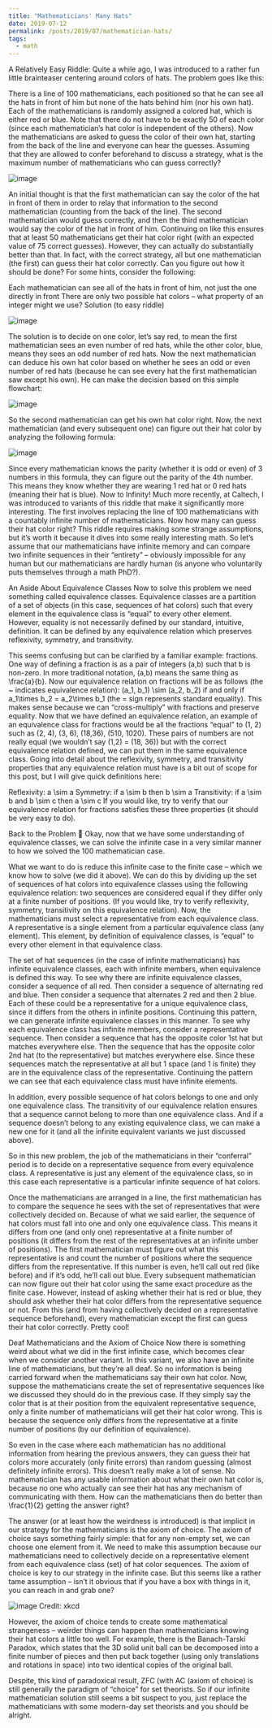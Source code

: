 ```yaml
---
title: "Mathematicians' Many Hats"
date: 2019-07-12
permalink: /posts/2019/07/mathematician-hats/
tags:
  - math
---
```


A Relatively Easy Riddle:
Quite a while ago, I was introduced to a rather fun little brainteaser centering around colors of hats. The problem goes like this:

There is a line of 100 mathematicians, each positioned so that he can see all the hats in front of him but none of the hats behind him (nor his own hat). Each of the mathematicians is randomly assigned a colored hat, which is either red or blue. Note that there do not have to be exactly 50 of each color (since each mathematician’s hat color is independent of the others). Now the mathematicians are asked to guess the color of their own hat, starting from the back of the line and everyone can hear the guesses. Assuming that they are allowed to confer beforehand to discuss a strategy, what is the maximum number of mathematicians who can guess correctly?

![image](https://github.com/user-attachments/assets/a5df0f2b-a884-4560-83ac-ad425263ec6e)

An initial thought is that the first mathematician can say the color of the hat in front of them in order to relay that information to the second mathematician (counting from the back of the line). The second mathematician would guess correctly, and then the third mathematician would say the color of the hat in front of him. Continuing on like this ensures that at least 50 mathematicians get their hat color right (with an expected value of 75 correct guesses). However, they can actually do substantially better than that. In fact, with the correct strategy, all but one mathematician (the first) can guess their hat color correctly. Can you figure out how it should be done? For some hints, consider the following:

Each mathematician can see all of the hats in front of him, not just the one directly in front
There are only two possible hat colors – what property of an integer might we use?
Solution (to easy riddle)

![image](https://github.com/user-attachments/assets/e61e3d6e-c7df-4028-a969-b9edb77fe3de)

The solution is to decide on one color, let’s say red, to mean the first mathematician sees an even number of red hats, while the other color, blue, means they sees an odd number of red hats. Now the next mathematician can deduce his own hat color based on whether he sees an odd or even number of red hats (because he can see every hat the first mathematician saw except his own). He can make the decision based on this simple flowchart:


![image](https://github.com/user-attachments/assets/baabd8f5-f5ce-423d-8ed4-b1d6e6ef87de)


So the second mathematician can get his own hat color right. Now, the next mathematician (and every subsequent one) can figure out their hat color by analyzing the following formula:


![image](https://github.com/user-attachments/assets/920648dc-9671-4455-bbe6-f0198564b381)


Since every mathematician knows the parity (whether it is odd or even) of 3 numbers in this formula, they can figure out the parity of the 4th number. This means they know whether they are wearing 1 red hat or 0 red hats (meaning their hat is blue).
Now to Infinity!
Much more recently, at Caltech, I was introduced to variants of this riddle that make it significantly more interesting. The first involves replacing the line of 100 mathematicians with a countably infinite number of mathematicians. Now how many can guess their hat color right? This riddle requires making some strange assumptions, but it’s worth it because it dives into some really interesting math. So let’s assume that our mathematicians have infinite memory and can compare two infinite sequences in their “entirety” – obviously impossible for any human but our mathematicians are hardly human (is anyone who voluntarily puts themselves through a math PhD?).

An Aside About Equivalence Classes
Now to solve this problem we need something called equivalence classes. Equivalence classes are a partition of a set of objects (in this case, sequences of hat colors) such that every element in the equivalence class is “equal” to every other element. However, equality is not necessarily defined by our standard, intuitive, definition. It can be defined by any equivalence relation which preserves reflexivity, symmetry, and transitivity.

This seems confusing but can be clarified by a familiar example: fractions. One way of defining a fraction is as a pair of integers (a,b) such that b is non-zero. In more traditional notation, (a,b) means the same thing as   \frac{a}{b}. Now our equivalence relation on fractions will be as follows (the ~ indicates equivalence relation): (a_1, b_1) \sim (a_2, b_2)  if and only if a_1\times b_2 = a_2\times b_1 (the = sign represents standard equality). This makes sense because we can “cross-multiply” with fractions and preserve equality. Now that we have defined an equivalence relation, an example of an equivalence class for fractions would be all the fractions “equal” to (1, 2) such as (2, 4), (3, 6), (18,36), (510, 1020). These pairs of numbers are not really equal (we wouldn’t say (1,2) = (18, 36)) but with the correct equivalence relation defined, we can put them in the same equivalence class. Going into detail about the reflexivity, symmetry, and transitivity properties that any equivalence relation must have is a bit out of scope for this post, but I will give quick definitions here:

Reflexivity: a \sim a
Symmetry: if a \sim b then b \sim a
Transitivity: if a \sim b and b \sim c then a \sim c
If you would like, try to verify that our equivalence relation for fractions satisfies these three properties (it should be very easy to do).

Back to the Problem 🙂
Okay, now that we have some understanding of equivalence classes, we can solve the infinite case in a very similar manner to how we solved the 100 mathematician case.

What we want to do is reduce this infinite case to the finite case – which we know how to solve (we did it above). We can do this by dividing up the set of sequences of hat colors into equivalence classes using the following equivalence relation: two sequences are considered equal if they differ only at a finite number of positions. (If you would like, try to verify reflexivity, symmetry, transitivity on this equivalence relation). Now, the mathematicians must select a representative from each equivalence class. A representative is a single element from a particular equivalence class (any element). This element, by definition of equivalence classes, is “equal” to every other element in that equivalence class.

The set of hat sequences (in the case of infinite mathematicians) has infinite equivalence classes, each with infinite members, when equivalence is defined this way. To see why there are infinite equivalence classes, consider a sequence of all red. Then consider a sequence of alternating red and blue. Then consider a sequence that alternates 2 red and then 2 blue. Each of these could be a representative for a unique equivalence class, since it differs from the others in infinite positions. Continuing this pattern, we can generate infinite equivalence classes in this manner. To see why each equivalence class has infinite members, consider a representative sequence. Then consider a sequence that has the opposite color 1st hat but matches everywhere else. Then the sequence that has the opposite color 2nd hat (to the representative) but matches everywhere else. Since these sequences match the representative at all but 1 space (and 1 is finite) they are in the equivalence class of the representative. Continuing the pattern we can see that each equivalence class must have infinite elements.

In addition, every possible sequence of hat colors belongs to one and only one equivalence class. The transitivity of our equivalence relation ensures that a sequence cannot belong to more than one equivalence class. And if a sequence doesn’t belong to any existing equivalence class, we can make a new one for it (and all the infinite equivalent variants we just discussed above).

So in this new problem, the job of the mathematicians in their “conferral” period is to decide on a representative sequence from every equivalence class. A representative is just any element of the equivalence class, so in this case each representative is a particular infinite sequence of hat colors.

Once the mathematicians are arranged in a line, the first mathematician has to compare the sequence he sees with the set of representatives that were collectively decided on. Because of what we said earlier, the sequence of hat colors must fall into one and only one equivalence class. This means it differs from one (and only one) representative at a finite number of positions (it differs from the rest of the representatives at an infinite umber of positions). The first mathematician must figure out what this representative is and count the number of positions where the sequence differs from the representative. If this number is even, he’ll call out red (like before) and if it’s odd, he’ll call out blue. Every subsequent mathematician can now figure out their hat color using the same exact procedure as the finite case. However, instead of asking whether their hat is red or blue, they should ask whether their hat color differs from the representative sequence or not. From this (and from having collectively decided on a representative sequence beforehand), every mathematician except the first can guess their hat color correctly. Pretty cool!

Deaf Mathematicians and the Axiom of Choice
Now there is something weird about what we did in the first infinite case, which becomes clear when we consider another variant. In this variant, we also have an infinite line of mathematicians, but they’re all deaf. So no information is being carried forward when the mathematicians say their own hat color. Now, suppose the mathematicians create the set of representative sequences like we discussed they should do in the previous case. If they simply say the color that is at their position from the equivalent representative sequence, only a finite number of mathematicians will get their hat color wrong. This is because the sequence only differs from the representative at a finite number of positions (by our definition of equivalence).

So even in the case where each mathematician has no additional information from hearing the previous answers, they can guess their hat colors more accurately (only finite errors) than random guessing (almost definitely infinite errors). This doesn’t really make a lot of sense. No mathematician has any usable information about what their own hat color is, because no one who actually can see their hat has any mechanism of communicating with them. How can the mathematicians then do better than \frac{1}{2} getting the answer right?

The answer (or at least how the weirdness is introduced) is that implicit in our strategy for the mathematicians is the axiom of choice. The axiom of choice says something fairly simple: that for any non-empty set, we can choose one element from it. We need to make this assumption because our mathematicians need to collectively decide on a representative element from each equivalence class (set) of hat color sequences. The axiom of choice is key to our strategy in the infinite case. But this seems like a rather tame assumption – isn’t it obvious that if you have a box with things in it, you can reach in and grab one?


![image](https://github.com/user-attachments/assets/bd0c4d4e-ed9c-47dd-8bc6-7eb99c4c84d6)
Credit: xkcd

However, the axiom of choice tends to create some mathematical strangeness – weirder things can happen than mathematicians knowing their hat colors a little too well. For example, there is the Banach-Tarski Paradox, which states that the 3D solid unit ball can be decomposed into a finite number of pieces and then put back together (using only translations and rotations in space) into two identical copies of the original ball.

Despite, this kind of paradoxical result, ZFC (with AC (axiom of choice) is still generally the paradigm of “choice” for set theorists. So if our infinite mathematician solution still seems a bit suspect to you, just replace the mathematicians with some modern-day set theorists and you should be alright.
